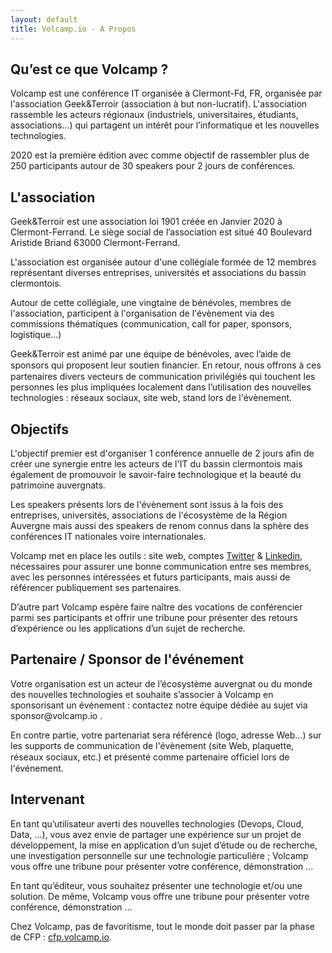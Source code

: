 ```yaml
---
layout: default
title: Volcamp.io - A Propos
---
```


<section class="titlezone">
    <div><h2>Qu’est ce que Volcamp ?</h2></div>
</section>
<section>
    <div class="withlocked">
<p>
Volcamp est une conférence IT organisée à Clermont-Fd, FR, organisée par l'association Geek&Terroir (association à but non-lucratif). L'association rassemble les acteurs régionaux (industriels, universitaires, étudiants, associations…) qui partagent un intérêt pour lʼinformatique et les nouvelles technologies.
</p>
<p>
2020 est la première édition avec comme objectif de rassembler plus de 250 participants autour de 30 speakers pour 2 jours de conférences.
</p>
</div>
</section>
<section class="titlezone">
    <div><h2>L'association</h2></div>
</section>
<section>
    <div class="withlocked">
<p>
Geek&Terroir est une association loi 1901 créée en Janvier 2020 à Clermont-Ferrand. Le siège social de l’association est situé 40 Boulevard Aristide Briand 63000 Clermont-Ferrand.
</p>    
<p>
L'association est organisée autour d'une collégiale formée de 12 membres représentant diverses entreprises, universités et associations du bassin clermontois. 
</p>
<p>
Autour de cette collégiale, une vingtaine de bénévoles, membres de l'association, participent à l'organisation de l'évènement via des commissions thématiques (communication, call for paper, sponsors, logistique...)
</p>
<p>
Geek&Terroir est animé par une équipe de bénévoles, avec lʼaide de sponsors qui proposent leur soutien ﬁnancier. En retour, nous offrons à ces partenaires divers vecteurs de communication privilégiés qui touchent les personnes les plus impliquées localement dans lʼutilisation des nouvelles technologies : réseaux sociaux, site web, stand lors de l'évènement.
</p>
</div>
</section>

<section class="titlezone">
    <div><h2>Objectifs</h2></div>
</section>
<section>
    <div class="withlocked">
<p>
L'objectif premier est d'organiser 1 conférence annuelle de 2 jours afin de créer une synergie entre les acteurs de l'IT du bassin clermontois mais également de promouvoir le savoir-faire technologique et la beauté du patrimoine auvergnats.
</p>
<p>
Les speakers présents lors de l'évènement sont issus à la fois des entreprises, universités, associations de l'écosystème de la Région Auvergne mais aussi des speakers de renom connus dans la sphère des conférences IT nationales voire internationales.
</p>
<p>
Volcamp met en place les outils : site web, comptes <a href="https://twitter.com/VolcampIO">Twitter</a> & <a href="https://www.linkedin.com/company/volcampio">Linkedin</a>, nécessaires pour assurer une bonne communication entre ses membres, avec les personnes intéressées et futurs participants, mais aussi de référencer publiquement ses partenaires.
</p>
<p>
Dʼautre part Volcamp espère faire naître des vocations de conférencier parmi ses participants et offrir une tribune pour présenter des retours dʼexpérience ou les applications dʼun sujet de recherche.
</p>
</div>
</section>


<section class="titlezone">
    <div><h2>Partenaire / Sponsor de l'événement</h2></div>
</section>
<section>
    <div class="withlocked">
<p>
Votre organisation est un acteur de lʼécosystème auvergnat ou du monde des nouvelles technologies et souhaite sʼassocier à Volcamp  en sponsorisant un événement : contactez notre équipe dédiée au sujet via sponsor@volcamp.io .
</p>
<p>
En contre partie, votre partenariat sera référencé (logo, adresse Web…) sur les supports de communication de l'évènement (site Web, plaquette, réseaux sociaux, etc.) et présenté comme partenaire ofﬁciel lors de l'événement.
</p>
</div>
</section>

<section class="titlezone">
    <div><h2>Intervenant</h2></div>
</section>
<section>
    <div class="withlocked">
<p>
En tant quʼutilisateur averti des nouvelles technologies (Devops, Cloud, Data, ...), vous avez envie de partager une expérience sur un projet de développement, la mise en application dʼun sujet dʼétude ou de recherche, une investigation personnelle sur une technologie particulière ; Volcamp vous offre une tribune pour présenter votre conférence, démonstration …
</p>
<p>
En tant quʼéditeur, vous souhaitez présenter une technologie et/ou une solution. De même, Volcamp vous offre une tribune pour présenter votre conférence, démonstration …
</p>
<p>
Chez Volcamp, pas de favoritisme, tout le monde doit passer par la phase de CFP : <a href="http://cfp.volcamp.io">cfp.volcamp.io</a>.
</p>
</div>
</section>

